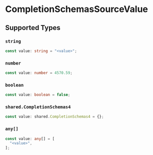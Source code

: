 # CompletionSchemasSourceValue


## Supported Types

### `string`

```typescript
const value: string = "<value>";
```

### `number`

```typescript
const value: number = 4570.59;
```

### `boolean`

```typescript
const value: boolean = false;
```

### `shared.CompletionSchemas4`

```typescript
const value: shared.CompletionSchemas4 = {};
```

### `any[]`

```typescript
const value: any[] = [
  "<value>",
];
```

